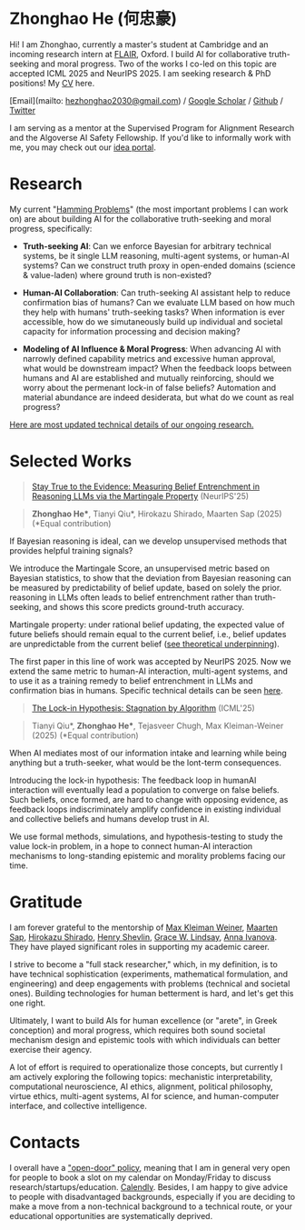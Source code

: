 
<div class="center-header">

# Zhonghao He (何忠豪)

</div>

Hi! I am Zhonghao, currently a master's student at Cambridge and an incoming research intern at [FLAIR](https://foersterlab.com/), Oxford. I build AI for collaborative truth-seeking and moral progress. Two of the works I co-led on this topic are accepted ICML 2025 and NeurIPS 2025. I am seeking research & PhD positions! My [CV](Zhonghao_CV_2025.pdf) here.

[Email](mailto: hezhonghao2030@gmail.com) / [Google Scholar](https://scholar.google.com/citations?user=PuUcZTYAAAAJ&hl=en&oi=ao) / [Github](https://github.com/hezhonghao) / [Twitter](https://x.com/zhonghaohe)

I am serving as a mentor at the Supervised Program for Alignment Research and the Algoverse AI Safety Fellowship. If you'd like to informally work with me, you may check out our [idea portal](https://docs.google.com/document/d/17HGZ8M8QY5Lvna3Cxp83U6uXNMbnWRJWA1t3dE6yoco/edit?tab=t.0).

# **Research**

My current "[Hamming Problems](https://www.cs.virginia.edu/~robins/YouAndYourResearch.html)" (the most important problems I can work on) are about building AI for the collaborative truth-seeking and moral progress, specifically:

- **Truth-seeking AI**: Can we enforce Bayesian for arbitrary technical systems, be it single LLM reasoning, multi-agent systems, or human-AI systems? Can we construct truth proxy in open-ended domains (science & value-laden) where ground truth is non-existed? 

- **Human-AI Collaboration**: Can truth-seeking AI assistant help to reduce confirmation bias of humans? Can we evaluate LLM based on how much they help with humans' truth-seeking tasks? When information is ever accessible, how do we simutaneously build up individual and societal capacity for information processing and decision making?

- **Modeling of AI Influence & Moral Progress**: When advancing AI with narrowly defined capability metrics and excessive human approval, what would be downstream impact? When the feedback loops between humans and AI are established and mutually reinforcing, should we worry about the permenant lock-in of false beliefs? Automation and material abundance are indeed desiderata, but what do we count as real progress?

[Here are most updated technical details of our ongoing research.](https://tinyurl.com/prevailai)


# **Selected Works**

> [Stay True to the Evidence: Measuring Belief Entrenchment in Reasoning LLMs via the Martingale Property](https://tinyurl.com/martingalescore) (NeurIPS'25)

> **Zhonghao He\***, Tianyi Qiu\*, Hirokazu Shirado, Maarten Sap (2025)
> (*Equal contribution)

If Bayesian reasoning is ideal, can we develop unsupervised methods that provides helpful training signals?

We introduce the Martingale Score, an unsupervised metric based on Bayesian statistics, to show that the deviation from Bayesian reasoning can be measured by predictability of belief update, based on solely the prior. reasoning in LLMs often leads to belief entrenchment rather than truth-seeking, and shows this score predicts ground-truth accuracy. 

Martingale property: under rational belief updating, the expected value of future beliefs should remain equal to the current belief, i.e., belief updates are unpredictable from the current belief ([see theoretical underpinning](https://arxiv.org/abs/2109.07007)).

The first paper in this line of work was accepted by NeurIPS 2025. Now we extend the same metric to human-AI interaction, multi-agent systems, and to use it as a training remedy to belief entrenchment in LLMs and confirmation bias in humans. Specific technical details can be seen [here](https://docs.google.com/document/d/1rHhOVqLlEMwZYJ7p520P9Qctjj52LlU0y6tza32xENo/edit?tab=t.5f1zeybxos72#heading=h.ph9x87vdlmn3).

>[The Lock-in Hypothesis: Stagnation by Algorithm](https://thelockinhypothesis.com) (ICML'25)

>Tianyi Qiu\*, **Zhonghao He\***, Tejasveer Chugh, Max Kleiman-Weiner (2025)
>(*Equal contribution)

When AI mediates most of our information intake and learning while being anything but a truth-seeker, what would be the lont-term consequences. 

Introducing the lock-in hypothesis: The feedback loop in humanAI interaction will eventually lead a population to converge on false beliefs. Such beliefs, once formed, are hard to change with opposing evidence, as feedback loops indiscriminately amplify confidence in existing individual and collective beliefs and humans develop trust in AI.

We use formal methods, simulations, and hypothesis-testing to study the value lock-in problem, in a hope to connect human-AI interaction mechanisms to long-standing epistemic and morality problems facing our time.

# **Gratitude**

I am forever grateful to the mentorship of [Max Kleiman Weiner](https://faculty.washington.edu/maxkw/), [Maarten Sap](https://maartensap.com/), [Hirokazu Shirado](https://www.shirado.net/), [Henry Shevlin](https://henryshevlin.com/), [Grace W. Lindsay](https://gracewlindsay.com/), [Anna Ivanova](https://anna-ivanova.net/). They have played significant roles in supporting my academic career.

I strive to become a "full stack researcher," which, in my definition, is to have technical sophistication (experiments, mathematical formulation, and engineering) and deep engagements with problems (technical and societal ones). Building technologies for human betterment is hard, and let's get this one right.

Ultimately, I want to build AIs for human excellence (or "arete", in Greek conception) and moral progress, which requires both sound societal mechanism design and epistemic tools with which individuals can better exercise their agency.

A lot of effort is required to operationalize those concepts, but currently I am actively exploring the following topics: mechanistic interpretability, computational neuroscience, AI ethics, alignment, political philosophy, virtue ethics, multi-agent systems, AI for science, and human-computer interface, and collective intelligence.

# **Contacts**

I overall have a ["open-door" policy](https://www.cs.virginia.edu/~robins/YouAndYourResearch.html#:~:text=Another%20trait%2C%20it,they%20miss%20fame.), meaning that I am in general very open for people to book a slot on my calendar on Monday/Friday to discuss research/startups/education. [Calendly](https://calendly.com/hezhonghao). Besides, I am happy to give advice to people with disadvantaged backgrounds, especially if you are deciding to make a move from a non-technical background to a technical route, or your educational opportunities are systematically deprived. 
